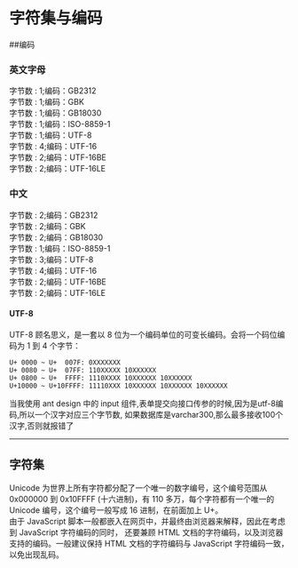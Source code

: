# 字符集与编码

##编码
### 英文字母
字节数 : 1;编码：GB2312  
字节数 : 1;编码：GBK  
字节数 : 1;编码：GB18030  
字节数 : 1;编码：ISO-8859-1  
字节数 : 1;编码：UTF-8  
字节数 : 4;编码：UTF-16  
字节数 : 2;编码：UTF-16BE  
字节数 : 2;编码：UTF-16LE  

### 中文
字节数 : 2;编码：GB2312  
字节数 : 2;编码：GBK  
字节数 : 2;编码：GB18030  
字节数 : 1;编码：ISO-8859-1  
字节数 : 3;编码：UTF-8  
字节数 : 4;编码：UTF-16  
字节数 : 2;编码：UTF-16BE  
字节数 : 2;编码：UTF-16LE 

#### UTF-8
UTF-8 顾名思义，是一套以 8 位为一个编码单位的可变长编码。会将一个码位编码为 1 到 4 个字节：
```
U+ 0000 ~ U+  007F: 0XXXXXXX
U+ 0080 ~ U+  07FF: 110XXXXX 10XXXXXX
U+ 0800 ~ U+  FFFF: 1110XXXX 10XXXXXX 10XXXXXX
U+10000 ~ U+10FFFF: 11110XXX 10XXXXXX 10XXXXXX 10XXXXXX
```



当我使用 ant design 中的 input 组件,表单提交向接口传参的时候,因为是utf-8编码,所以一个汉字对应三个字节数,
如果数据库是varchar300,那么最多接收100个汉字,否则就报错了

---- 

## 字符集
Unicode 为世界上所有字符都分配了一个唯一的数字编号，这个编号范围从 0x000000 到 0x10FFFF (十六进制)，有 110 多万，每个字符都有一个唯一的 Unicode 编号，这个编号一般写成 16 进制，在前面加上 U+。  
由于 JavaScript 脚本一般都嵌入在网页中，并最终由浏览器来解释，因此在考虑到 JavaScript 字符编码的同时， 还要兼顾 HTML 文档的字符编码，以及浏览器支持的编码。一般建议保持 HTML 文档的字符编码与 JavaScript 字符编码一致，以免出现乱码。
